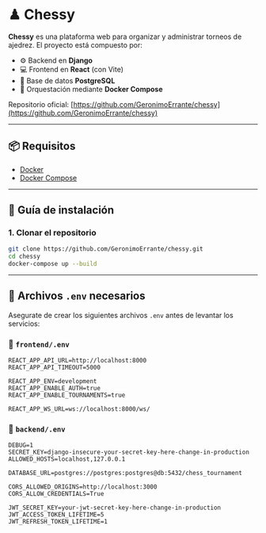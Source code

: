 # ♟ Chessy

**Chessy** es una plataforma web para organizar y administrar torneos de ajedrez. El proyecto está compuesto por:

- ⚙️ Backend en **Django**
- 💻 Frontend en **React** (con Vite)
- 🐘 Base de datos **PostgreSQL**
- 🐳 Orquestación mediante **Docker Compose**

Repositorio oficial: [https://github.com/GeronimoErrante/chessy](https://github.com/GeronimoErrante/chessy)

---

## 📦 Requisitos

- [Docker](https://www.docker.com/)
- [Docker Compose](https://docs.docker.com/compose/)

---

## 🚀 Guía de instalación

### 1. Clonar el repositorio

```bash
git clone https://github.com/GeronimoErrante/chessy.git
cd chessy
docker-compose up --build
```

---

## 🔐 Archivos `.env` necesarios

Asegurate de crear los siguientes archivos `.env` antes de levantar los servicios:

### 📁 `frontend/.env`

```env
REACT_APP_API_URL=http://localhost:8000
REACT_APP_API_TIMEOUT=5000

REACT_APP_ENV=development
REACT_APP_ENABLE_AUTH=true
REACT_APP_ENABLE_TOURNAMENTS=true

REACT_APP_WS_URL=ws://localhost:8000/ws/
```

### 📁 `backend/.env`

```env
DEBUG=1
SECRET_KEY=django-insecure-your-secret-key-here-change-in-production
ALLOWED_HOSTS=localhost,127.0.0.1

DATABASE_URL=postgres://postgres:postgres@db:5432/chess_tournament

CORS_ALLOWED_ORIGINS=http://localhost:3000
CORS_ALLOW_CREDENTIALS=True

JWT_SECRET_KEY=your-jwt-secret-key-here-change-in-production
JWT_ACCESS_TOKEN_LIFETIME=5
JWT_REFRESH_TOKEN_LIFETIME=1
```

